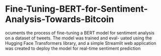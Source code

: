 # Fine-Tuning-BERT-for-Sentiment-Analysis-Towards-Bitcoin
ocuments the process of fine-tuning a BERT model for sentiment analysis on a dataset of tweets. The model was trained and eval- uated using the Hugging Face Transformers library, and a simple Streamlit web application was created to deploy the model for real-time sentiment prediction
